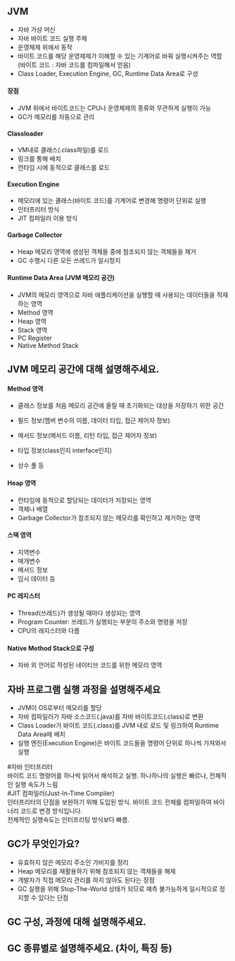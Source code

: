 ## JVM
- 자바 가상 머신  
- 자바 바이트 코드 실행 주체  
- 운영체제 위에서 동작   
- 바이트 코드를 해당 운영체제가 이해할 수 있는 기계어로 바꿔 실행시켜주는 역할 (바이트 코드 : 자바 코드를 컴파일해서 얻음)    
- Class Loader, Execution Engine, GC, Runtime Data Area로 구성

#### 장점
- JVM 위에서 바이트코드는 CPU나 운영체제의 종류와 무관하게 실행이 가능 
- GC가 메모리를 자동으로 관리  

#### Classloader
- VM내로 클래스(.class파일)를 로드  
- 링크를 통해 배치  
- 런타임 시에 동적으로 클래스를 로드  

#### Execution Engine
- 메모리에 있는 클래스(바이트 코드)를 기계어로 변경해 명령어 단위로 실행   
- 인터프리터 방식  
- JIT 컴파일러 이용 방식  

#### Garbage Collector
- Heap 메모리 영역에 생성된 객체들 중에 참조되지 않는 객체들을 제거  
- GC 수행시 다른 모든 쓰레드가 일시정지

#### Runtime Data Area (JVM 메모리 공간)
- JVM의 메모리 영역으로 자바 애플리케이션을 실행할 때 사용되는 데이터들을 적재하는 영역  
- Method 영역  
- Heap 영역  
- Stack 영역  
- PC Register  
- Native Method Stack  

## JVM 메모리 공간에 대해 설명해주세요.
#### Method 영역
- 클래스 정보를 처음 메모리 공간에 올릴 때 초기화되는 대상을 저장하기 위한 공간   

- 필드 정보(멤버 변수의 이름, 데이터 타입, 접근 제어자 정보)  
- 메서드 정보(메서드 이름, 리턴 타입, 접근 제어자 정보)   
- 타입 정보(class인지 interface인지)  
- 상수 풀 등  

#### Heap 영역
- 런타임에 동적으로 할당되는 데이터가 저장되는 영역
- 객체나 배열
- Garbage Collector가 참조되지 않는 메모리를 확인하고 제거하는 영역

#### 스택 영역
- 지역변수
- 매개변수
- 메서드 정보
- 임시 데이터 등

#### PC 레지스터
- Thread(쓰레드)가 생성될 때마다 생성되는 영역
- Program Counter: 쓰레드가 실행되는 부분의 주소와 명령을 저장
- CPU의 레지스터와 다름

#### Native Method Stack으로 구성
- 자바 외 언어로 작성된 네이티브 코드를 위한 메모리 영역

## 자바 프로그램 실행 과정을 설명해주세요
- JVM이 OS로부터 메모리를 할당  
- 자바 컴파일러가 자바 소스코드(.java)를 자바 바이트코드(.class)로 변환  
- Class Loader가 바이트 코드(.class)를 JVM 내로 로드 및 링크하여 Runtime Data Area에 배치
- 실행 엔진(Execution Engine)은 바이트 코드들을 명령어 단위로 하나씩 가져와서 실행

#자바 인터프리터  
바이트 코드 명령어를 하나씩 읽어서 해석하고 실행. 하나하나의 실행은 빠르나, 전체적인 실행 속도가 느림  
#JIT 컴파일러(Just-In-Time Compiler)  
인터프리터의 단점을 보완하기 위해 도입된 방식. 바이트 코드 전체를 컴파일하여 바이너리 코드로 변경 방식입니다.  
전체적인 실행속도는 인터프리팅 방식보다 빠름. 

## GC가 무엇인가요?
- 유효하지 않은 메모리 주소인 가비지를 정리  
- Heap 메모리를 재활용하기 위해 참조되지 않는 객체들을 해제  
- 개발자가 직접 메모리 관리를 하지 않아도 된다는 장점  
- GC 실행을 위해 Stop-The-World 상태가 되므로 예측 불가능하게 일시적으로 정지할 수 있다는 단점  

## GC 구성, 과정에 대해 설명해주세요.

## GC 종류별로 설명해주세요. (차이, 특징 등)
